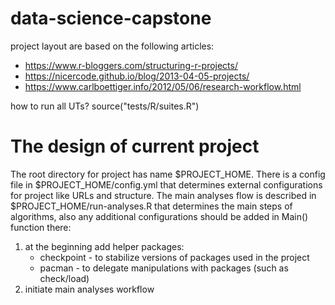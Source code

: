 # data-science-capstone

project layout are based on the following articles:
* https://www.r-bloggers.com/structuring-r-projects/
* https://nicercode.github.io/blog/2013-04-05-projects/
* https://www.carlboettiger.info/2012/05/06/research-workflow.html

how to run all UTs?
source("tests/R/suites.R")

# The design of current project

The root directory for project has name $PROJECT_HOME.
There is a config file in $PROJECT_HOME/config.yml that determines external
configurations for project like URLs and structure.
The main analyses flow is described in $PROJECT_HOME/run-analyses.R that
determines the main steps of algorithms, also any additional configurations
should be added in Main() function there:
1. at the beginning add helper packages:
    * checkpoint - to stabilize versions of packages used in the project
    * pacman - to delegate manipulations with packages (such as check/load)
2. initiate main analyses workflow
